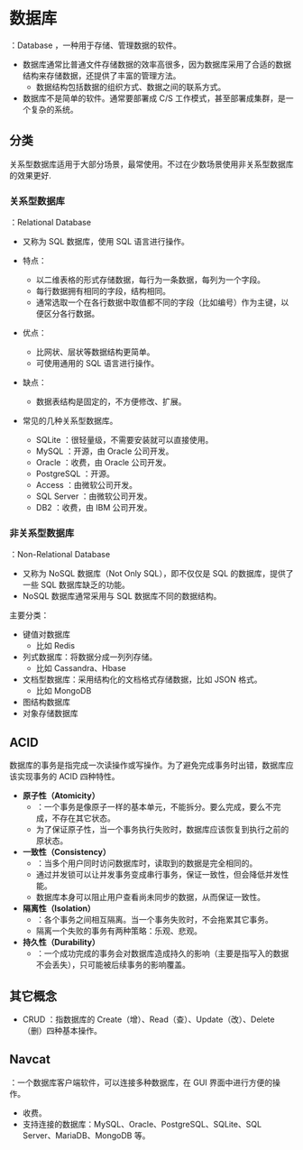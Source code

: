 # 数据库

：Database ，一种用于存储、管理数据的软件。

- 数据库通常比普通文件存储数据的效率高很多，因为数据库采用了合适的数据结构来存储数据，还提供了丰富的管理方法。
  - 数据结构包括数据的组织方式、数据之间的联系方式。
- 数据库不是简单的软件。通常要部署成 C/S 工作模式，甚至部署成集群，是一个复杂的系统。

## 分类

关系型数据库适用于大部分场景，最常使用。不过在少数场景使用非关系型数据库的效果更好.

### 关系型数据库

：Relational Database
- 又称为 SQL 数据库，使用 SQL 语言进行操作。
- 特点：
  - 以二维表格的形式存储数据，每行为一条数据，每列为一个字段。
  - 每行数据拥有相同的字段，结构相同。
  - 通常选取一个在各行数据中取值都不同的字段（比如编号）作为主键，以便区分各行数据。
- 优点：
  - 比网状、层状等数据结构更简单。
  - 可使用通用的 SQL 语言进行操作。
- 缺点：
  - 数据表结构是固定的，不方便修改、扩展。

- 常见的几种关系型数据库。
  - SQLite     ：很轻量级，不需要安装就可以直接使用。
  - MySQL      ：开源，由 Oracle 公司开发。
  - Oracle     ：收费，由 Oracle 公司开发。
  - PostgreSQL ：开源。
  - Access     ：由微软公司开发。
  - SQL Server ：由微软公司开发。
  - DB2        ：收费，由 IBM 公司开发。

### 非关系型数据库

：Non-Relational Database
- 又称为 NoSQL 数据库（Not Only SQL），即不仅仅是 SQL 的数据库，提供了一些 SQL 数据库缺乏的功能。
- NoSQL 数据库通常采用与 SQL 数据库不同的数据结构。

主要分类：
- 键值对数据库
  - 比如 Redis
- 列式数据库：将数据分成一列列存储。
  - 比如 Cassandra、Hbase
- 文档型数据库：采用结构化的文档格式存储数据，比如 JSON 格式。
  - 比如 MongoDB
- 图结构数据库
- 对象存储数据库

## ACID

数据库的事务是指完成一次读操作或写操作。为了避免完成事务时出错，数据库应该实现事务的 ACID 四种特性。

- **原子性（Atomicity）**
  - ：一个事务是像原子一样的基本单元，不能拆分。要么完成，要么不完成，不存在其它状态。
  - 为了保证原子性，当一个事务执行失败时，数据库应该恢复到执行之前的原状态。
- **一致性（Consistency）**
  - ：当多个用户同时访问数据库时，读取到的数据是完全相同的。
  - 通过并发锁可以让并发事务变成串行事务，保证一致性，但会降低并发性能。
  - 数据库本身可以阻止用户查看尚未同步的数据，从而保证一致性。
- **隔离性（Isolation）**
  - ：各个事务之间相互隔离。当一个事务失败时，不会拖累其它事务。
  - 隔离一个失败的事务有两种策略：乐观、悲观。
- **持久性（Durability）**
  - ：一个成功完成的事务会对数据库造成持久的影响（主要是指写入的数据不会丢失），只可能被后续事务的影响覆盖。

## 其它概念

- CRUD ：指数据库的 Create（增）、Read（查）、Update（改）、Delete（删）四种基本操作。

## Navcat

：一个数据库客户端软件，可以连接多种数据库，在 GUI 界面中进行方便的操作。
- 收费。
- 支持连接的数据库：MySQL、Oracle、PostgreSQL、SQLite、SQL Server、MariaDB、MongoDB 等。
